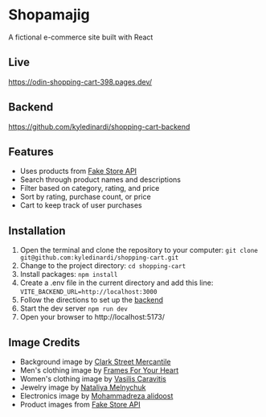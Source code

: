 # Shopamajig

A fictional e-commerce site built with React

## Live

https://odin-shopping-cart-398.pages.dev/

## Backend

https://github.com/kyledinardi/shopping-cart-backend

## Features

- Uses products from [Fake Store API](https://fakestoreapi.com/)
- Search through product names and descriptions
- Filter based on category, rating, and price
- Sort by rating, purchase count, or price
- Cart to keep track of user purchases

## Installation

1. Open the terminal and clone the repository to your computer: `git clone git@github.com:kyledinardi/shopping-cart.git`
2. Change to the project directory: `cd shopping-cart`
3. Install packages: `npm install`
4. Create a .env file in the current directory and add this line: `VITE_BACKEND_URL=http://localhost:3000`
5. Follow the directions to set up the [backend](https://github.com/kyledinardi/shopping-cart-backend)
6. Start the dev server `npm run dev`
7. Open your browser to http://localhost:5173/

## Image Credits

- Background image by [Clark Street Mercantile](https://unsplash.com/photos/clothes-store-interior-P3pI6xzovu0)
- Men's clothing image by [Frames For Your Heart](https://unsplash.com/photos/man-in-blue-button-up-shirt-wearing-black-sunglasses-OnELxjs2mBc)
- Women's clothing image by [Vasilis Caravitis](https://unsplash.com/photos/a-group-of-mannequins-in-a-room-KhWNxsFWU84)
- Jewelry image by [Nataliya Melnychuk](https://unsplash.com/photos/a-gold-chain-bracelet-sitting-on-top-of-a-magazine-oO0JAOJhquk)
- Electronics image by [Mohammadreza alidoost](https://unsplash.com/photos/black-and-silver-laptop-computer-0rUp9vgyEYo)
- Product images from [Fake Store API](https://fakestoreapi.com/)
